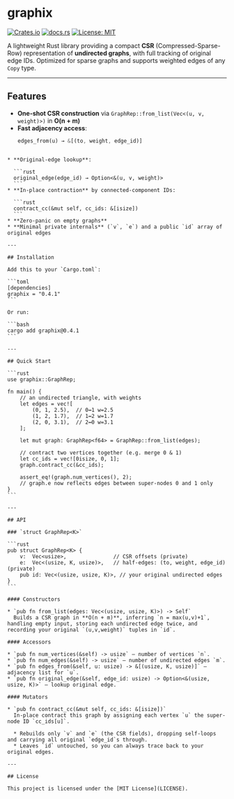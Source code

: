 # graphix

[![Crates.io](https://img.shields.io/crates/v/graphix.svg)](https://crates.io/crates/graphix)
[![docs.rs](https://docs.rs/graphix/badge.svg)](https://docs.rs/graphix)
[![License: MIT](https://img.shields.io/badge/license-MIT-blue.svg)](LICENSE)

A lightweight Rust library providing a compact **CSR** (Compressed-Sparse-Row) representation of **undirected graphs**, with full tracking of original edge IDs. Optimized for sparse graphs and supports weighted edges of any `Copy` type.

---

## Features

- **One-shot CSR construction** via `GraphRep::from_list(Vec<(u, v, weight)>)` in **O(n + m)**
- **Fast adjacency access**:
  ```rust
  edges_from(u) → &[(to, weight, edge_id)]
````

* **Original-edge lookup**:

  ```rust
  original_edge(edge_id) → Option<&(u, v, weight)>
  ```
* **In-place contraction** by connected-component IDs:

  ```rust
  contract_cc(&mut self, cc_ids: &[isize])
  ```
* **Zero-panic on empty graphs**
* **Minimal private internals** (`v`, `e`) and a public `id` array of original edges

---

## Installation

Add this to your `Cargo.toml`:

```toml
[dependencies]
graphix = "0.4.1"
```

Or run:

```bash
cargo add graphix@0.4.1
```

---

## Quick Start

```rust
use graphix::GraphRep;

fn main() {
    // an undirected triangle, with weights
    let edges = vec![
        (0, 1, 2.5),  // 0↔1 w=2.5
        (1, 2, 1.7),  // 1↔2 w=1.7
        (2, 0, 3.1),  // 2↔0 w=3.1
    ];

    let mut graph: GraphRep<f64> = GraphRep::from_list(edges);

    // contract two vertices together (e.g. merge 0 & 1)
    let cc_ids = vec![0isize, 0, 1];
    graph.contract_cc(&cc_ids);

    assert_eq!(graph.num_vertices(), 2);
    // graph.e now reflects edges between super-nodes 0 and 1 only
}
```

---

## API

### `struct GraphRep<K>`

```rust
pub struct GraphRep<K> {
    v:  Vec<usize>,               // CSR offsets (private)
    e:  Vec<(usize, K, usize)>,   // half-edges: (to, weight, edge_id) (private)
    pub id: Vec<(usize, usize, K)>, // your original undirected edges
}
```

#### Constructors

* `pub fn from_list(edges: Vec<(usize, usize, K)>) -> Self`
  Builds a CSR graph in **O(n + m)**, inferring `n = max(u,v)+1`, handling empty input, storing each undirected edge twice, and recording your original `(u,v,weight)` tuples in `id`.

#### Accessors

* `pub fn num_vertices(&self) -> usize` — number of vertices `n`.
* `pub fn num_edges(&self) -> usize` — number of undirected edges `m`.
* `pub fn edges_from(&self, u: usize) -> &[(usize, K, usize)]` — adjacency list for `u`.
* `pub fn original_edge(&self, edge_id: usize) -> Option<&(usize, usize, K)>` — lookup original edge.

#### Mutators

* `pub fn contract_cc(&mut self, cc_ids: &[isize])`
  In‐place contract this graph by assigning each vertex `u` the super‐node ID `cc_ids[u]`.

  * Rebuilds only `v` and `e` (the CSR fields), dropping self‐loops and carrying all original `edge_id`s through.
  * Leaves `id` untouched, so you can always trace back to your original edges.

---

## License

This project is licensed under the [MIT License](LICENSE).
